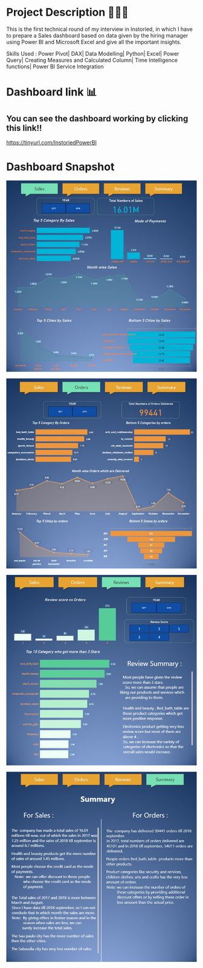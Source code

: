 # Project Description 💁🏻‍♂️
This is the first technical round of my interview in Instoried, in which I have to prepare a Sales dashboard based on data given by the
hiring manager using Power BI and Microsoft Excel and give all the important insights.

Skills Used : Power Pivot| DAX| Data Modelling| Python| Excel| Power Query| Creating Measures and Calculated Column| 
              Time Intelligence functions| Power BI Service Integration


# Dashboard link 📊

## You can see the dashboard working by clicking this link!!
https://tinyurl.com/InstoriedPowerBI


# Dashboard Snapshot

![alt text](https://github.com/tanuj2207/Power-BI-Reports-and-Dashboard/blob/main/Instoried_Assignment/all_jpg/01.jpg)

![alt text](https://github.com/tanuj2207/Power-BI-Reports-and-Dashboard/blob/main/Instoried_Assignment/all_jpg/02.jpg)

![alt text](https://github.com/tanuj2207/Power-BI-Reports-and-Dashboard/blob/main/Instoried_Assignment/all_jpg/03.jpg)

![alt text](https://github.com/tanuj2207/Power-BI-Reports-and-Dashboard/blob/main/Instoried_Assignment/all_jpg/04.jpg)

